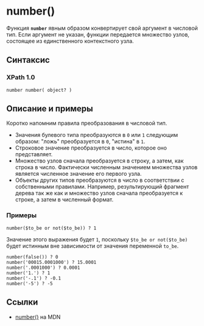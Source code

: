 # number()

Функция **`number`** явным образом конвертирует свой аргумент в числовой тип. Если аргумент не указан, функции передается множество узлов, состоящее из единственного контекстного узла.

## Синтаксис

### XPath 1.0

```
number number( object? )
```

## Описание и примеры

Коротко напомним правила преобразования в числовой тип.

- Значения булевого типа преобразуются в `0` или `1` следующим образом: "ложь" преобразуется в `0`, "истина" в `1`.
- Строковое значение преобразуется в число, которое оно представляет.
- Множество узлов сначала преобразуется в строку, а затем, как строка в число. Фактически численным значением множества узлов является численное значение его первого узла.
- Объекты других типов преобразуются в число в соответствии с собственными правилами. Например, результирующий фрагмент дерева так же как и множество узлов сначала преобразуется к строке, а затем в численный формат.

### Примеры

```
number($to_be or not($to_be)) ? 1
```

Значение этого выражения будет `1`, поскольку `$to_be or not($to_be)` будет истинным вне зависимости от значения переменной `to_be`.

```
number(false()) ? 0
number('00015.0001000') ? 15.0001
number('.0001000') ? 0.0001
number('1.') ? 1
number('-.1') ? -0.1
number('-5') ? -5
```

## Ссылки

- [number()](https://developer.mozilla.org/en-US/docs/Web/XPath/Functions/number) на MDN

